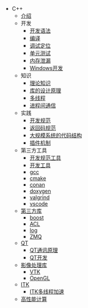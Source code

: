 * C++
  * [介绍](README)
  * 开发
    * [开发语法](dev/grammer)
    * [编译](dev/compile)
    * [调试定位](dev/debug)
    * [单元测试](dev/ut)
    * [内存泄漏](dev/leak)
    * [Windows开发](dev/windows)
  * 知识
    * [理论知识](kb/SUMMARY)
    * [库的设计原理](kb/lib)
    * [多线程](kb/mp)
    * [进程间通信](kb/ipc/SUMMARY)
  * 实践
    * [开发规范](practice/spec)
    * [返回码规范](/practice/returnCode)
    * [大规模系统的代码结构](practice/large_scale_code)
    * [插件机制](practice/plugin)
  * 第三方工具
    * [开发规范工具](third/spec)
    * [开发工具](third/dev)
    * [gcc](third/gcc)
    * [cmake](third/cmake)
    * [conan](third/conan)
    * [doxygen](third/doxygen)
    * [valgrind](third/valgrind)
    * [vscode](third/vscode)
  * [第三方库](lib/SUMMARY)
    * [boost](lib/boost)
    * [ACL](lib/acl)
    * [log](lib/log)
    * [ZMQ](lib/zmq)
  * [QT](lib/qt/kb)
    * [QT通讯原理](lib/qt/comm)
    * [QT开发](lib/qt/dev)
  * [影像处理库](lib/graphics/SUMMARY)
    * [VTK](lib/graphics/vtk)
    * [OpenGL](lib/graphics/opengl)
  * [ITK](lib/graphics/itk/SUMMARY)
    * [ITK多线程加速](lib/graphics/itk/mt)
  * [高性能计算](hpc/README)